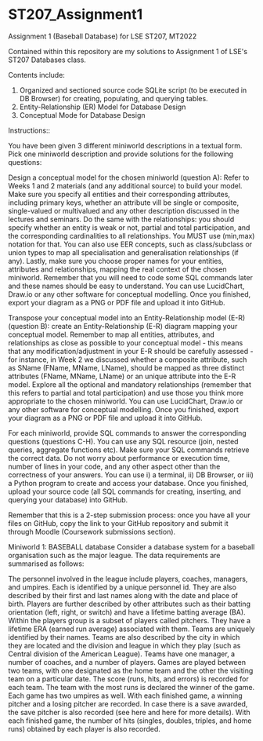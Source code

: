 # ST207_Assignment1
Assignment 1 (Baseball Database) for LSE ST207, MT2022

Contained within this repository are my solutions to Assignment 1 of LSE's ST207 Databases class. 

Contents include:
1. Organized and sectioned source code SQLite script (to be executed in DB Browser) for creating, populating, and querying tables.
2. Entity-Relationship (ER) Model for Database Design
3. Conceptual Mode for Database Design





Instructions::

You have been given 3 different miniworld descriptions in a textual form. Pick one miniworld description and provide solutions for the following questions:

Design a conceptual model for the chosen miniworld (question A): Refer to Weeks 1 and 2 materials (and any additional source) to build your model. Make sure you specify all entities and their corresponding attributes, including primary keys, whether an attribute vill be single or composite, single-valued or multivalued and any other description discussed in the lectures and seminars. Do the same with the relationships: you should specify whether an entity is weak or not, partial and total participation, and the corresponding cardinalities to all relationships. You MUST use (min,max) notation for that. You can also use EER concepts, such as class/subclass or union types to map all specialisation and generalisation relationships (if any). Lastly, make sure you choose proper names for your entities, attributes and relationships, mapping the real context of the chosen miniworld. Remember that you will need to code some SQL commands later and these names should be easy to understand. You can use LucidChart, Draw.io or any other software for conceptual modelling. Once you finished, export your diagram as a PNG or PDF file and upload it into GitHub.

Transpose your conceptual model into an Entity-Relationship model (E-R) (question B): create an Entity-Relationship (E-R) diagram mapping your conceptual model. Remember to map all entities, attributes, and relationships as close as possible to your conceptual model - this means that any modification/adjustment in your E-R should be carefully assessed - for instance, in Week 2 we discussed whether a composite attribute, such as SName (FName, MName, LName), should be mapped as three distinct attributes (FName, MName, LName) or an unique attribute into the E-R model. Explore all the optional and mandatory relationships (remember that this refers to partial and total participation) and use those you think more appropriate to the chosen miniworld. You can use LucidChart, Draw.io or any other software for conceptual modelling. Once you finished, export your diagram as a PNG or PDF file and upload it into GitHub.

For each miniworld, provide SQL commands to answer the corresponding questions (questions C-H). You can use any SQL resource (join, nested queries, aggregate functions etc). Make sure your SQL commands retrieve the correct data. Do not worry about performance or execution time, number of lines in your code, and any other aspect other than the correctness of your answers. You can use i) a terminal, ii) DB Browser, or iii) a Python program to create and access your database. Once you finished, upload your source code (all SQL commands for creating, inserting, and querying your database) into GitHub.

Remember that this is a 2-step submission process: once you have all your files on GitHub, copy the link to your GitHub repository and submit it through Moodle (Coursework submissions section).


Miniworld 1: BASEBALL database
Consider a database system for a baseball organisation such as the major league. The data requirements are summarised as follows:

The personnel involved in the league include players, coaches, managers, and umpires. Each is identified by a unique personnel id. They are also described by their first and last names along with the date and place of birth.
Players are further described by other attributes such as their batting orientation (left, right, or switch) and have a lifetime batting average (BA).
Within the players group is a subset of players called pitchers. They have a lifetime ERA (earned run average) associated with them.
Teams are uniquely identified by their names. Teams are also described by the city in which they are located and the division and league in which they play (such as Central division of the American League).
Teams have one manager, a number of coaches, and a number of players.
Games are played between two teams, with one designated as the home team and the other the visiting team on a particular date. The score (runs, hits, and errors) is recorded for each team. The team with the most runs is declared the winner of the game. Each game has two umpires as well.
With each finished game, a winning pitcher and a losing pitcher are recorded. In case there is a save awarded, the save pitcher is also recorded (see here and here for more details).
With each finished game, the number of hits (singles, doubles, triples, and home runs) obtained by each player is also recorded.

